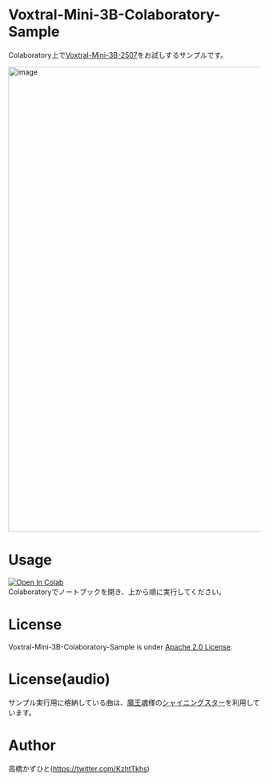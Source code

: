 # Voxtral-Mini-3B-Colaboratory-Sample
Colaboratory上で[Voxtral-Mini-3B-2507](https://huggingface.co/mistralai/Voxtral-Mini-3B-2507)をお試しするサンプルです。<bR>

<img width="1430" height="928" alt="image" src="https://github.com/user-attachments/assets/d7f448cf-ad3c-4213-b629-28d24c2041ed" />

# Usage
[![Open In Colab](https://colab.research.google.com/assets/colab-badge.svg)](https://colab.research.google.com/github/Kazuhito00/Voxtral-Mini-3B-Colaboratory-Sample/blob/main/Voxtral-Mini-3B-Colaboratory-Sample.ipynb)<br>
Colaboratoryでノートブックを開き、上から順に実行してください。

# License 
Voxtral-Mini-3B-Colaboratory-Sample is under [Apache 2.0 License](LICENSE).

# License(audio)
サンプル実行用に格納している曲は、[魔王魂](https://maou.audio/)様の[シャイニングスター](https://maou.audio/14_shining_star/)を利用しています。

# Author
高橋かずひと(https://twitter.com/KzhtTkhs)
